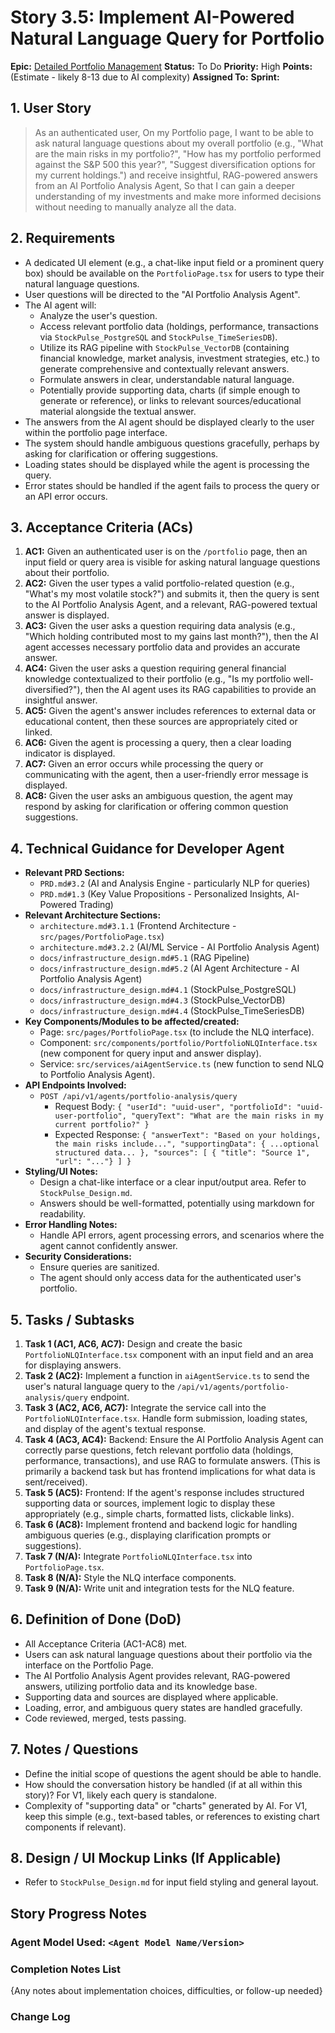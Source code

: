 # Story 3.5: Implement AI-Powered Natural Language Query for Portfolio

**Epic:** [Detailed Portfolio Management](../epic-3.md)
**Status:** To Do
**Priority:** High
**Points:** (Estimate - likely 8-13 due to AI complexity)
**Assigned To:**
**Sprint:**

## 1. User Story

> As an authenticated user,
> On my Portfolio page,
> I want to be able to ask natural language questions about my overall portfolio (e.g., "What are the main risks in my portfolio?", "How has my portfolio performed against the S&P 500 this year?", "Suggest diversification options for my current holdings.") and receive insightful, RAG-powered answers from an AI Portfolio Analysis Agent,
> So that I can gain a deeper understanding of my investments and make more informed decisions without needing to manually analyze all the data.

## 2. Requirements

*   A dedicated UI element (e.g., a chat-like input field or a prominent query box) should be available on the `PortfolioPage.tsx` for users to type their natural language questions.
*   User questions will be directed to the "AI Portfolio Analysis Agent".
*   The AI agent will:
    *   Analyze the user's question.
    *   Access relevant portfolio data (holdings, performance, transactions via `StockPulse_PostgreSQL` and `StockPulse_TimeSeriesDB`).
    *   Utilize its RAG pipeline with `StockPulse_VectorDB` (containing financial knowledge, market analysis, investment strategies, etc.) to generate comprehensive and contextually relevant answers.
    *   Formulate answers in clear, understandable natural language.
    *   Potentially provide supporting data, charts (if simple enough to generate or reference), or links to relevant sources/educational material alongside the textual answer.
*   The answers from the AI agent should be displayed clearly to the user within the portfolio page interface.
*   The system should handle ambiguous questions gracefully, perhaps by asking for clarification or offering suggestions.
*   Loading states should be displayed while the agent is processing the query.
*   Error states should be handled if the agent fails to process the query or an API error occurs.

## 3. Acceptance Criteria (ACs)

1.  **AC1:** Given an authenticated user is on the `/portfolio` page, then an input field or query area is visible for asking natural language questions about their portfolio.
2.  **AC2:** Given the user types a valid portfolio-related question (e.g., "What's my most volatile stock?") and submits it, then the query is sent to the AI Portfolio Analysis Agent, and a relevant, RAG-powered textual answer is displayed.
3.  **AC3:** Given the user asks a question requiring data analysis (e.g., "Which holding contributed most to my gains last month?"), then the AI agent accesses necessary portfolio data and provides an accurate answer.
4.  **AC4:** Given the user asks a question requiring general financial knowledge contextualized to their portfolio (e.g., "Is my portfolio well-diversified?"), then the AI agent uses its RAG capabilities to provide an insightful answer.
5.  **AC5:** Given the agent's answer includes references to external data or educational content, then these sources are appropriately cited or linked.
6.  **AC6:** Given the agent is processing a query, then a clear loading indicator is displayed.
7.  **AC7:** Given an error occurs while processing the query or communicating with the agent, then a user-friendly error message is displayed.
8.  **AC8:** Given the user asks an ambiguous question, the agent may respond by asking for clarification or offering common question suggestions.

## 4. Technical Guidance for Developer Agent

*   **Relevant PRD Sections:**
    *   `PRD.md#3.2` (AI and Analysis Engine - particularly NLP for queries)
    *   `PRD.md#1.3` (Key Value Propositions - Personalized Insights, AI-Powered Trading)
*   **Relevant Architecture Sections:**
    *   `architecture.md#3.1.1` (Frontend Architecture - `src/pages/PortfolioPage.tsx`)
    *   `architecture.md#3.2.2` (AI/ML Service - AI Portfolio Analysis Agent)
    *   `docs/infrastructure_design.md#5.1` (RAG Pipeline)
    *   `docs/infrastructure_design.md#5.2` (AI Agent Architecture - AI Portfolio Analysis Agent)
    *   `docs/infrastructure_design.md#4.1` (StockPulse_PostgreSQL)
    *   `docs/infrastructure_design.md#4.3` (StockPulse_VectorDB)
    *   `docs/infrastructure_design.md#4.4` (StockPulse_TimeSeriesDB)
*   **Key Components/Modules to be affected/created:**
    *   Page: `src/pages/PortfolioPage.tsx` (to include the NLQ interface).
    *   Component: `src/components/portfolio/PortfolioNLQInterface.tsx` (new component for query input and answer display).
    *   Service: `src/services/aiAgentService.ts` (new function to send NLQ to Portfolio Analysis Agent).
*   **API Endpoints Involved:**
    *   `POST /api/v1/agents/portfolio-analysis/query`
        *   Request Body: `{ "userId": "uuid-user", "portfolioId": "uuid-user-portfolio", "queryText": "What are the main risks in my current portfolio?" }`
        *   Expected Response: `{ "answerText": "Based on your holdings, the main risks include...", "supportingData": { ...optional structured data... }, "sources": [ { "title": "Source 1", "url": "..."} ] }`
*   **Styling/UI Notes:**
    *   Design a chat-like interface or a clear input/output area. Refer to `StockPulse_Design.md`.
    *   Answers should be well-formatted, potentially using markdown for readability.
*   **Error Handling Notes:**
    *   Handle API errors, agent processing errors, and scenarios where the agent cannot confidently answer.
*   **Security Considerations:**
    *   Ensure queries are sanitized.
    *   The agent should only access data for the authenticated user's portfolio.

## 5. Tasks / Subtasks

1.  **Task 1 (AC1, AC6, AC7):** Design and create the basic `PortfolioNLQInterface.tsx` component with an input field and an area for displaying answers.
2.  **Task 2 (AC2):** Implement a function in `aiAgentService.ts` to send the user's natural language query to the `/api/v1/agents/portfolio-analysis/query` endpoint.
3.  **Task 3 (AC2, AC6, AC7):** Integrate the service call into the `PortfolioNLQInterface.tsx`. Handle form submission, loading states, and display of the agent's textual response.
4.  **Task 4 (AC3, AC4):** Backend: Ensure the AI Portfolio Analysis Agent can correctly parse questions, fetch relevant portfolio data (holdings, performance, transactions), and use RAG to formulate answers. (This is primarily a backend task but has frontend implications for what data is sent/received).
5.  **Task 5 (AC5):** Frontend: If the agent's response includes structured supporting data or sources, implement logic to display these appropriately (e.g., simple charts, formatted lists, clickable links).
6.  **Task 6 (AC8):** Implement frontend and backend logic for handling ambiguous queries (e.g., displaying clarification prompts or suggestions).
7.  **Task 7 (N/A):** Integrate `PortfolioNLQInterface.tsx` into `PortfolioPage.tsx`.
8.  **Task 8 (N/A):** Style the NLQ interface components.
9.  **Task 9 (N/A):** Write unit and integration tests for the NLQ feature.

## 6. Definition of Done (DoD)

*   All Acceptance Criteria (AC1-AC8) met.
*   Users can ask natural language questions about their portfolio via the interface on the Portfolio Page.
*   The AI Portfolio Analysis Agent provides relevant, RAG-powered answers, utilizing portfolio data and its knowledge base.
*   Supporting data and sources are displayed where applicable.
*   Loading, error, and ambiguous query states are handled gracefully.
*   Code reviewed, merged, tests passing.

## 7. Notes / Questions

*   Define the initial scope of questions the agent should be able to handle.
*   How should the conversation history be handled (if at all within this story)? For V1, likely each query is standalone.
*   Complexity of "supporting data" or "charts" generated by AI. For V1, keep this simple (e.g., text-based tables, or references to existing chart components if relevant).

## 8. Design / UI Mockup Links (If Applicable)

*   Refer to `StockPulse_Design.md` for input field styling and general layout.

## Story Progress Notes

### Agent Model Used: `<Agent Model Name/Version>`

### Completion Notes List

{Any notes about implementation choices, difficulties, or follow-up needed}

### Change Log 